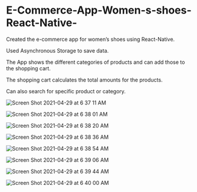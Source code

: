 # E-Commerce-App-Women-s-shoes-React-Native-


Created the e-commerce app for women’s shoes using React-Native.

Used Asynchronous Storage to save data.

The App shows the different categories of products and can add those to the shopping cart. 

The shopping cart calculates the total amounts for the products.


Can also search for specific product or category.


![Screen Shot 2021-04-29 at 6 37 11 AM](https://user-images.githubusercontent.com/33275709/116548236-ef303300-a8c1-11eb-9556-a4650a2918cf.png)


![Screen Shot 2021-04-29 at 6 38 01 AM](https://user-images.githubusercontent.com/33275709/116548239-ef303300-a8c1-11eb-8056-ad48ec9583b2.png)



![Screen Shot 2021-04-29 at 6 38 20 AM](https://user-images.githubusercontent.com/33275709/116548242-efc8c980-a8c1-11eb-9d25-7c575a3edb74.png)



![Screen Shot 2021-04-29 at 6 38 36 AM](https://user-images.githubusercontent.com/33275709/116548243-efc8c980-a8c1-11eb-96e5-8051d8c99ab6.png)



![Screen Shot 2021-04-29 at 6 38 54 AM](https://user-images.githubusercontent.com/33275709/116548244-efc8c980-a8c1-11eb-8338-713e698147ca.png)


![Screen Shot 2021-04-29 at 6 39 06 AM](https://user-images.githubusercontent.com/33275709/116548247-f0616000-a8c1-11eb-94af-75fe515c9168.png)


![Screen Shot 2021-04-29 at 6 39 44 AM](https://user-images.githubusercontent.com/33275709/116548248-f0616000-a8c1-11eb-916c-4050b9ec0dcc.png)



![Screen Shot 2021-04-29 at 6 40 00 AM](https://user-images.githubusercontent.com/33275709/116548250-f0616000-a8c1-11eb-84b5-be1dc2848360.png)
